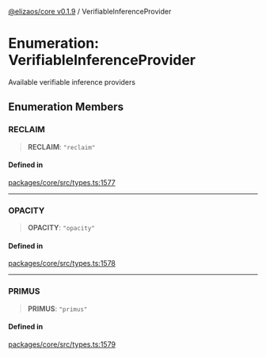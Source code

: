 [@elizaos/core v0.1.9](../index.md) / VerifiableInferenceProvider

# Enumeration: VerifiableInferenceProvider

Available verifiable inference providers

## Enumeration Members

### RECLAIM

> **RECLAIM**: `"reclaim"`

#### Defined in

[packages/core/src/types.ts:1577](https://github.com/abilmansuryeshmuratov/tutorial_agent/blob/main/packages/core/src/types.ts#L1577)

***

### OPACITY

> **OPACITY**: `"opacity"`

#### Defined in

[packages/core/src/types.ts:1578](https://github.com/abilmansuryeshmuratov/tutorial_agent/blob/main/packages/core/src/types.ts#L1578)

***

### PRIMUS

> **PRIMUS**: `"primus"`

#### Defined in

[packages/core/src/types.ts:1579](https://github.com/abilmansuryeshmuratov/tutorial_agent/blob/main/packages/core/src/types.ts#L1579)
